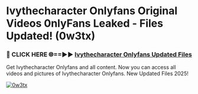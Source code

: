 # Ivythecharacter Onlyfans Original Videos 0nlyFans Leaked - Files Updated! (0w3tx)

<h3>🔴 CLICK HERE 🌐==►► <a href="https://tinyurl.com/2m67pmp6" rel="nofollow">Ivythecharacter Onlyfans Updated Files</a></h3>

Get Ivythecharacter Onlyfans and all content. Now you can access all videos and pictures of Ivythecharacter Onlyfans. New Updated Files 2025!

[![0w3tx](https://i.imgur.com/H4QAA4z.gif)](https://tinyurl.com/2m67pmp6)